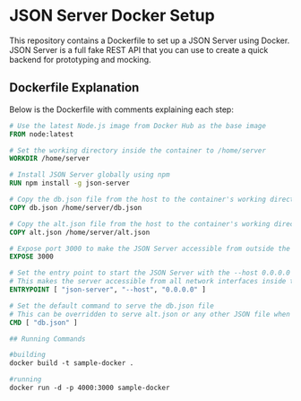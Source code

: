 # JSON Server Docker Setup

This repository contains a Dockerfile to set up a JSON Server using Docker. JSON Server is a full fake REST API that you can use to create a quick backend for prototyping and mocking.

## Dockerfile Explanation

Below is the Dockerfile with comments explaining each step:

```dockerfile
# Use the latest Node.js image from Docker Hub as the base image
FROM node:latest

# Set the working directory inside the container to /home/server
WORKDIR /home/server

# Install JSON Server globally using npm
RUN npm install -g json-server

# Copy the db.json file from the host to the container's working directory
COPY db.json /home/server/db.json

# Copy the alt.json file from the host to the container's working directory
COPY alt.json /home/server/alt.json

# Expose port 3000 to make the JSON Server accessible from outside the container
EXPOSE 3000

# Set the entry point to start the JSON Server with the --host 0.0.0.0 option
# This makes the server accessible from all network interfaces inside the container
ENTRYPOINT [ "json-server", "--host", "0.0.0.0" ]

# Set the default command to serve the db.json file
# This can be overridden to serve alt.json or any other JSON file when running the container
CMD [ "db.json" ]

## Running Commands

#building
docker build -t sample-docker .

#running
docker run -d -p 4000:3000 sample-docker
